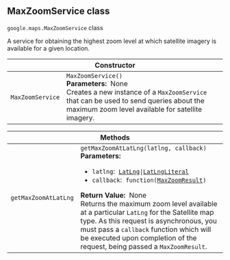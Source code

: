 <h2 id="MaxZoomService"> MaxZoomService class </h2><p>
<code><span itemprop="path">google.maps</span>.<span itemprop="name">MaxZoomService</span></code>
class
</p><p>A service for obtaining the highest zoom level at which satellite imagery is available for a given location.</p><div class="devsite-table-wrapper"><table class="constructors responsive" summary="class MaxZoomService - Constructor">
<thead>
<tr><th colspan="2" id="MaxZoomService.constructor">Constructor</th>
</tr></thead>
<tbody>
<tr>
<td><code><span>MaxZoomService</span></code></td>
<td><div><code>MaxZoomService()</code></div>
<div class="desc"><strong>Parameters:</strong>&nbsp; None</div>
<div class="desc">Creates a new instance of a <code>MaxZoomService</code> that can be used to send queries about the maximum zoom level available for satellite imagery.</div></td>
</tr>
</tbody>
</table></div><div class="devsite-table-wrapper"><table class="methods responsive" summary="class MaxZoomService - Methods">
<thead>
<tr><th colspan="2">Methods</th>
</tr></thead>
<tbody>
<tr id="MaxZoomService.getMaxZoomAtLatLng">
<td><code><span>getMaxZoomAtLatLng</span></code></td>
<td><div><code>getMaxZoomAtLatLng(latlng, callback)</code></div>
<div class="desc"><strong>Parameters:</strong>&nbsp; <ul>
<li><code>latlng</code>:&nbsp; <code><a href="https://github.com/amenadiel/google-maps-documentation/blob/master/docs/LatLng.md">LatLng</a>|<a href="https://github.com/amenadiel/google-maps-documentation/blob/master/docs/LatLngLiteral.md">LatLngLiteral</a></code></li>
<li><code>callback</code>:&nbsp; <code>function(<a href="https://github.com/amenadiel/google-maps-documentation/blob/master/docs/MaxZoomResult.md">MaxZoomResult</a>)</code></li>
</ul></div>
<div class="desc"><strong>Return Value:</strong>&nbsp; None</div>
<div class="desc">Returns the maximum zoom level available at a particular <code>LatLng</code> for the Satellite map type. As this request is asynchronous, you must pass a <code>callback</code> function which will be executed upon completion of the request, being passed a <code>MaxZoomResult</code>.</div></td>
</tr>
</tbody>
</table></div>
